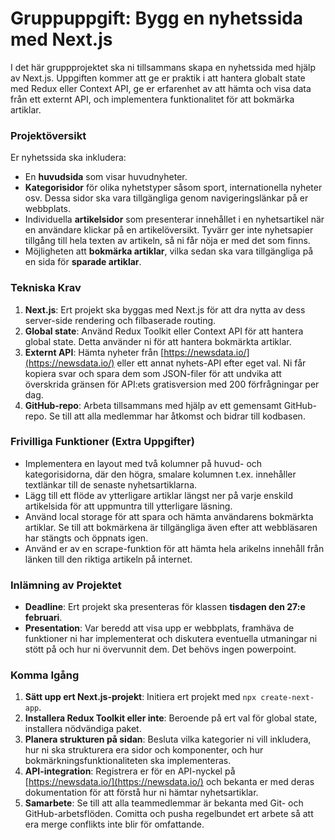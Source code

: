 # Gruppuppgift: Bygg en nyhetssida med Next.js

I det här gruppprojektet ska ni tillsammans skapa en nyhetssida med hjälp av Next.js. Uppgiften kommer att ge er praktik i att hantera globalt state med Redux eller Context API, ge er erfarenhet av att hämta och visa data från ett externt API, och implementera funktionalitet för att bokmärka artiklar.

### Projektöversikt

Er nyhetssida ska inkludera:

- En **huvudsida** som visar huvudnyheter.
- **Kategorisidor** för olika nyhetstyper såsom sport, internationella nyheter osv. Dessa sidor ska vara tillgängliga genom navigeringslänkar på er webbplats.
- Individuella **artikelsidor** som presenterar innehållet i en nyhetsartikel när en användare klickar på en artikelöversikt. Tyvärr ger inte nyhetsapier tillgång till hela texten av artikeln, så ni får nöja er med det som finns.
- Möjligheten att **bokmärka artiklar**, vilka sedan ska vara tillgängliga på en sida för **sparade artiklar**.

### Tekniska Krav

1. **Next.js**: Ert projekt ska byggas med Next.js för att dra nytta av dess server-side rendering och filbaserade routing.
2. **Global state**: Använd Redux Toolkit eller Context API för att hantera global state. Detta använder ni för att hantera bokmärkta artiklar.
3. **Externt API**: Hämta nyheter från [https://newsdata.io/](https://newsdata.io/) eller ett annat nyhets-API efter eget val. Ni får kopiera svar och spara dem som JSON-filer för att undvika att överskrida gränsen för API:ets gratisversion med 200 förfrågningar per dag.
4. **GitHub-repo**: Arbeta tillsammans med hjälp av ett gemensamt GitHub-repo. Se till att alla medlemmar har åtkomst och bidrar till kodbasen.

### Frivilliga Funktioner (Extra Uppgifter)

- Implementera en layout med två kolumner på huvud- och kategorisidorna, där den högra, smalare kolumnen t.ex. innehåller textlänkar till de senaste nyhetsartiklarna.
- Lägg till ett flöde av ytterligare artiklar längst ner på varje enskild artikelsida för att uppmuntra till ytterligare läsning.
- Använd local storage för att spara och hämta användarens bokmärkta artiklar. Se till att bokmärkena är tillgängliga även efter att webbläsaren har stängts och öppnats igen.
- Använd er av en scrape-funktion för att hämta hela arikelns innehåll från länken till den riktiga artikeln på internet.

### Inlämning av Projektet

- **Deadline**: Ert projekt ska presenteras för klassen **tisdagen den 27:e februari**.
- **Presentation**: Var beredd att visa upp er webbplats, framhäva de funktioner ni har implementerat och diskutera eventuella utmaningar ni stött på och hur ni övervunnit dem. Det behövs ingen powerpoint.

### Komma Igång

1. **Sätt upp ert Next.js-projekt**: Initiera ert projekt med `npx create-next-app`.
2. **Installera Redux Toolkit eller inte**: Beroende på ert val för global state, installera nödvändiga paket.
3. **Planera strukturen på sidan**: Besluta vilka kategorier ni vill inkludera, hur ni ska strukturera era sidor och komponenter, och hur bokmärkningsfunktionaliteten ska implementeras.
4. **API-integration**: Registrera er för en API-nyckel på [https://newsdata.io/](https://newsdata.io/) och bekanta er med deras dokumentation för att förstå hur ni hämtar nyhetsartiklar.
5. **Samarbete**: Se till att alla teammedlemmar är bekanta med Git- och GitHub-arbetsflöden. Comitta och pusha regelbundet ert arbete så att era merge conflikts inte blir för omfattande.
